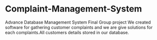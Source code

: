 # Complaint-Management-System
Advance Database Management System Final Group project
We created software for gathering customer complaints and we are give solutions for each complaints.All customers details stored in our database.
